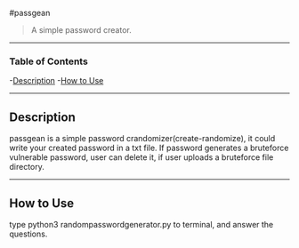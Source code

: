 #passgean

>A simple password creator.

---

### Table of Contents

-[Description](#description)
-[How to Use](#how-to-use)

---

## Description

passgean is a simple password crandomizer(create-randomize), it could write your created password in a txt file.
If password generates a bruteforce vulnerable password, user can delete it, if user uploads a bruteforce file directory.

---

## How to Use

type python3 randompasswordgenerator.py to terminal, and answer the questions.
